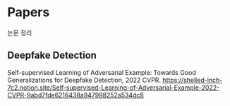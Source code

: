 # Papers
논문 정리

## Deepfake Detection
Self-supervised Learning of Adversarial Example: Towards Good Generalizations for Deepfake Detection, 2022 CVPR.
https://shelled-inch-7c2.notion.site/Self-supervised-Learning-of-Adversarial-Example-2022-CVPR-9abd7fde6216438a947998252a534dc8
